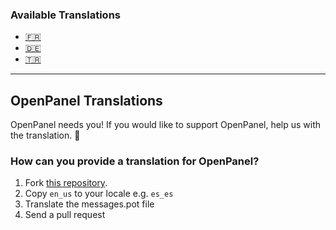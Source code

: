 
### Available Translations

- [🇫🇷](https://community.openpanel.co/d/45-parles-tu-francais-french-translation-for-openpanel)
- [🇩🇪](https://community.openpanel.co/d/25-sprichst-du-deutsch-german-translation-for-openpanel)
- [🇹🇷](https://community.openpanel.co/d/31-turkce-konusuyor-musun-turkish-translation-for-openpanel)


-----

## OpenPanel Translations
OpenPanel needs you! If you would like to support OpenPanel, help us with the translation. 💖 


### How can you provide a translation for OpenPanel?

1. Fork [this repository](https://github.com/stefanpejcic/openpanel-translations/).
2. Copy `en_us` to your locale e.g. `es_es`
3. Translate the messages.pot file
4. Send a pull request



